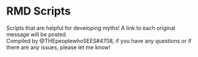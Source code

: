 # RMD Scripts
Scripts that are helpful for developing myths! A link to each original message will be posted.\
Compiled by @THEpeoplewhoSEES#4708, if you have any questions or if there are any issues, please let me know!
